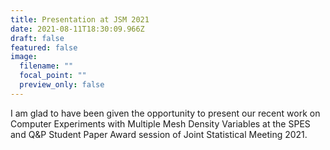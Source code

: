 ```yaml
---
title: Presentation at JSM 2021
date: 2021-08-11T18:30:09.966Z
draft: false
featured: false
image:
  filename: ""
  focal_point: ""
  preview_only: false
---
```

I am glad to have been given the opportunity to present our recent work on Computer Experiments with Multiple Mesh Density Variables at the SPES and Q&P Student Paper Award session of Joint Statistical Meeting 2021.